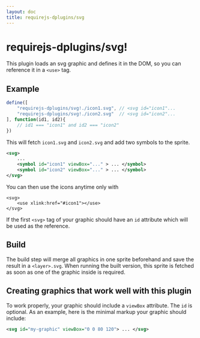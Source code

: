 ```yaml
---
layout: doc
title: requirejs-dplugins/svg
---
```


# requirejs-dplugins/svg!

This plugin loads an svg graphic and defines it in the DOM, so you can reference it in a `<use>` tag.

## Example

```js
define([
    "requirejs-dplugins/svg!./icon1.svg", // <svg id="icon1"...
    "requirejs-dplugins/svg!./icon2.svg"  // <svg id="icon2"...
], function(id1, id2){
	// id1 === "icon1" and id2 === "icon2"
})
```

This will fetch `icon1.svg` and `icon2.svg` and add two symbols to the sprite.
```svg
<svg>
	...
	<symbol id="icon1" viewBox="..." > ... </symbol>
	<symbol id="icon2" viewBox="..." > ... </symbol>
</svg>
```

You can then use the icons anytime only with

```
<svg>
	<use xlink:href="#icon1"></use>
</svg>
```

If the first `<svg>` tag of your graphic should have an `id` attribute which will be used as the reference.

## Build
The build step will merge all graphics in one sprite beforehand and save the result in a `<layer>.svg`. 
When running the built version, this sprite is fetched as soon as one of the graphic inside is required.


## Creating graphics that work well with this plugin 

To work properly, your graphic should include a `viewBox` attribute. The `id` is optional. 
As an example, here is the minimal markup your graphic should include:

```svg
<svg id="my-graphic" viewBox="0 0 80 120"> ... </svg>
```

